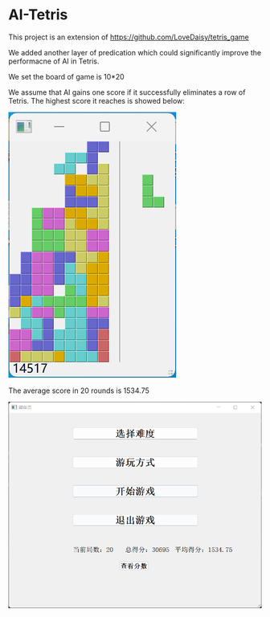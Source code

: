 # AI-Tetris
This project is an extension of https://github.com/LoveDaisy/tetris_game

We added another layer of predication which could significantly improve the performacne of AI in Tetris.

We set the board of game is 10*20

We assume that AI gains one score if it successfully eliminates a row of Tetris.
The highest score it reaches is showed below:

![image](https://github.com/Zh-Qr/AI-Tetris/blob/main/Highest%20score.png)

The average score in 20 rounds is 1534.75

![image](https://github.com/Zh-Qr/AI-Tetris/blob/main/Average%20score.png)

